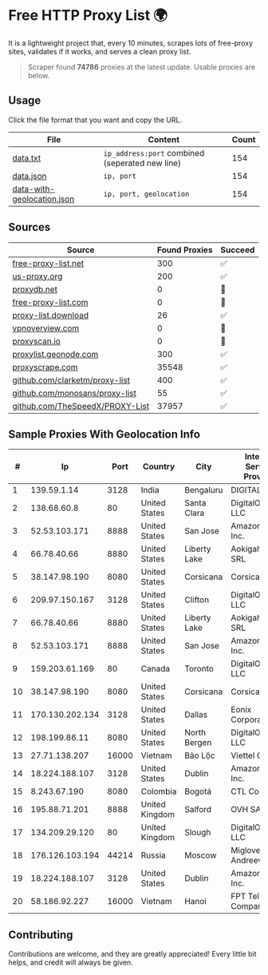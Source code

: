 
# Free HTTP Proxy List 🌍

It is a lightweight project that, every 10 minutes, scrapes lots of free-proxy sites, validates if it works, and serves a clean proxy list.


> Scraper found **74786** proxies at the latest update. Usable proxies are below.

## Usage

Click the file format that you want and copy the URL.


|File|Content|Count|
|----|-------|-----|
|[data.txt](https://raw.githubusercontent.com/themiralay/Proxy-List-World/master/data.txt)|`ip_address:port` combined (seperated new line)|154|
|[data.json](https://raw.githubusercontent.com/themiralay/Proxy-List-World/master/data.json)|`ip, port`|154|
|[data-with-geolocation.json](https://raw.githubusercontent.com/themiralay/Proxy-List-World/master/data-with-geolocation.json)|`ip, port, geolocation`|154|

## Sources

|Source|Found Proxies|Succeed|
|------|-------------|-------|
|[free-proxy-list.net](https://free-proxy-list.net)|300|✅|
|[us-proxy.org](https://www.us-proxy.org)|200|✅|
|[proxydb.net](http://proxydb.net)|0|🚫|
|[free-proxy-list.com](https://free-proxy-list.com/?page=&port=&type%5B%5D=http&type%5B%5D=https&up_time=0&search=Search)|0|🚫|
|[proxy-list.download](https://www.proxy-list.download/HTTP)|26|✅|
|[vpnoverview.com](https://vpnoverview.com/privacy/anonymous-browsing/free-proxy-servers)|0|🚫|
|[proxyscan.io](https://www.proxyscan.io)|0|🚫|
|[proxylist.geonode.com](https://proxylist.geonode.com/api/proxy-list?limit=300&page=1&sort_by=lastChecked&sort_type=desc&protocols=http,https)|300|✅|
|[proxyscrape.com](https://api.proxyscrape.com/v2/?request=displayproxies&protocol=http&timeout=10000&country=all&ssl=all&anonymity=all)|35548|✅|
|[github.com/clarketm/proxy-list](https://raw.githubusercontent.com/clarketm/proxy-list/master/proxy-list-raw.txt)|400|✅|
|[github.com/monosans/proxy-list](https://raw.githubusercontent.com/monosans/proxy-list/main/proxies/http.txt)|55|✅|
|[github.com/TheSpeedX/PROXY-List](https://raw.githubusercontent.com/TheSpeedX/PROXY-List/master/http.txt)|37957|✅|


## Sample Proxies With Geolocation Info

|#|Ip|Port|Country|City|Internet Service Provider|
|-|--|----|-------|----|-------------------------|
|1|139.59.1.14|3128|India|Bengaluru|DIGITALOCEAN|
|2|138.68.60.8|80|United States|Santa Clara|DigitalOcean, LLC|
|3|52.53.103.171|8888|United States|San Jose|Amazon.com, Inc.|
|4|66.78.40.66|8880|United States|Liberty Lake|Aokigahara SRL|
|5|38.147.98.190|8080|United States|Corsicana|Corsicana ISD|
|6|209.97.150.167|3128|United States|Clifton|DigitalOcean, LLC|
|7|66.78.40.66|8880|United States|Liberty Lake|Aokigahara SRL|
|8|52.53.103.171|8888|United States|San Jose|Amazon.com, Inc.|
|9|159.203.61.169|80|Canada|Toronto|DigitalOcean, LLC|
|10|38.147.98.190|8080|United States|Corsicana|Corsicana ISD|
|11|170.130.202.134|3128|United States|Dallas|Eonix Corporation|
|12|198.199.86.11|8080|United States|North Bergen|DigitalOcean, LLC|
|13|27.71.138.207|16000|Vietnam|Bảo Lộc|Viettel Group|
|14|18.224.188.107|3128|United States|Dublin|Amazon.com, Inc.|
|15|8.243.67.190|8080|Colombia|Bogotá|CTL Colombia|
|16|195.88.71.201|8888|United Kingdom|Salford|OVH SAS|
|17|134.209.29.120|80|United Kingdom|Slough|DigitalOcean, LLC|
|18|176.126.103.194|44214|Russia|Moscow|Miglovets Egor Andreevich|
|19|18.224.188.107|3128|United States|Dublin|Amazon.com, Inc.|
|20|58.186.92.227|16000|Vietnam|Hanoi|FPT Telecom Company|



## Contributing

Contributions are welcome, and they are greatly appreciated! Every
little bit helps, and credit will always be given.

